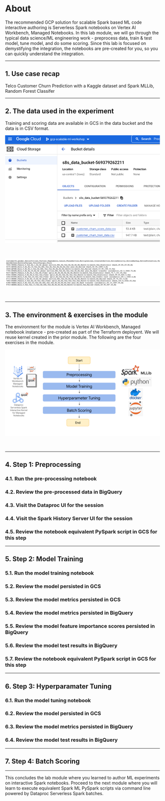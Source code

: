 # About
The recommended GCP solution for scalable Spark based ML code interactive authoring is Serverless Spark notebooks on Vertex AI Workbench, Managed Notebooks. In this lab module, we will go through the typical data science/ML engineering work - preprocess data, train & test model, tune model, and do some scoring. Since this lab is focused on demystifying the integration, the notebooks are pre-created for you, so you can quickly understand the integration.

<hr>

## 1. Use case recap
Telco Customer Churn Prediction with a Kaggle dataset and Spark MLLib, Random Forest Classifer

<hr>

## 2. The data used in the experiment
Training and scoring data are available in GCS in the data bucket and the data is in CSV format.

![M3](../06-images/module-3-01.png)   
<br><br>

![M3](../06-images/module-3-02.png)   
<br><br>

<hr>

## 3. The environment & exercises in the module
The environment for the module is Vertex AI Workbench, Managed notebook instance - pre-created as part of the Terraform deployent. We will reuse kernel created in the prior module. The following are the four exercises in the module.

![M3](../06-images/module-3-03.png)   
<br><br>

<hr>

## 4. Step 1: Preprocessing

### 4.1. Run the pre-processing notebook

### 4.2. Review the pre-processed data in BigQuery

### 4.3. Visit the Dataproc UI for the session

### 4.4. Visit the Spark History Server UI for the session

### 4.5. Review the notebook equivalent PySpark script in GCS for this step

<hr>

## 5. Step 2: Model Training

### 5.1. Run the model training notebook

### 5.2. Review the model persisted in GCS

### 5.3. Review the model metrics persisted in GCS

### 5.4. Review the model metrics persisted in BigQuery

### 5.5. Review the model feature importance scores persisted in BigQuery

### 5.6. Review the model test results in BigQuery

### 5.7. Review the notebook equivalent PySpark script in GCS for this step

<hr>

## 6. Step 3: Hyperparamater Tuning

### 6.1. Run the model tuning notebook

### 6.2. Review the model persisted in GCS

### 6.3. Review the model metrics persisted in BigQuery

### 6.4. Review the model test results in BigQuery

<hr>

## 7. Step 4: Batch Scoring

<hr>

This concludes the lab module where you learned to author ML experiments on interactive Spark notebooks. Proceed to the next module where you will learn to execute equivalent Spark ML PySpark scripts via command line powered by Dataproc Serverless Spark batches.
